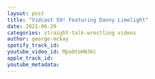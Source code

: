 ```yaml
---
layout: post
title: "Vidcast 59! Featuring Danny Limelight"
date: 2021-06-29
categories: straight-talk-wrestling videos
author: george-mckay
spotify_track_id: 
youtube_video_id: MpoOtoHN36c
apple_track_id: 
youtube_metadata: 
---
```

